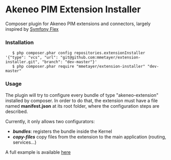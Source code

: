 # Akeneo PIM Extension Installer

Composer plugin for Akeneo PIM extensions and connectors, largely inspired by [Symfony Flex][1]

### Installation

```
   $ php composer.phar config repositories.extensionInstaller '{"type": "vcs", "url": "git@github.com:mmetayer/extension-installer.git", "branch": "dev-master"}'
   $ php composer.phar require "mmetayer/extension-installer" "dev-master"
```

### Usage

The plugin will try to configure every bundle of type "akeneo-extension" installed by composer.
In order to do that, the extension must have a file named **manifest.json** at its root folder,
where the configuration steps are described.

Currently, it only allows two configurators: 
* ***bundles***: registers the bundle inside the Kernel
* ***copy-files*** copy files from the extension to the main application (routing, services...)

A full example is available [here][2]

[1]: https://github.com/symfony/flex
[2]: https://github.com/mmetayer/FakeBundle